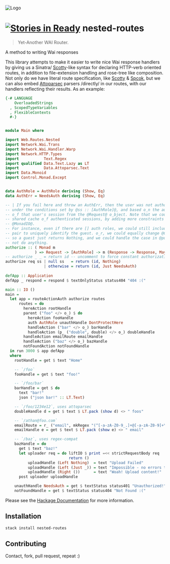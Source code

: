![Logo](https://cdn.rawgit.com/athanclark/nested-routes-website/master/static/images/logo.svg)

[![Stories in Ready](https://badge.waffle.io/athanclark/nested-routes.png?label=ready&title=Ready)](https://waffle.io/athanclark/nested-routes)
nested-routes
=============

> Yet-Another WAI Router.

A method to writing Wai responses

This library attempts to make it easier to write nice Wai response handlers
by giving us a Sinatra/
[Scotty](https://hackage.haskell.org/package/scotty)-like syntax for declaring HTTP-verb oriented
routes, in addition to file-extension handling and rose-tree like composition.
Not only do we have literal route specification, like
[Scotty](https://hackage.haskell.org/package/scotty) &
[Spcok](https://hackage.haskell.org/package/spock), but we
can also embed
[Attoparsec](https://hackage.haskell.org/package/attoparsec)
parsers /directly/ in our routes, with our handlers
reflecting their results. As an example:

```haskell
{-# LANGUAGE
    OverloadedStrings
  , ScopedTypeVariables
  , FlexibleContexts
  #-}


module Main where

import Web.Routes.Nested
import Network.Wai.Trans
import Network.Wai.Handler.Warp
import Network.HTTP.Types
import           Text.Regex
import qualified Data.Text.Lazy as LT
import           Data.Attoparsec.Text
import Data.Monoid
import Control.Monad.Except


data AuthRole = AuthRole deriving (Show, Eq)
data AuthErr = NeedsAuth deriving (Show, Eq)

-- | If you fail here and throw an AuthErr, then the user was not authorized to
-- under the conditions set by @ss :: [AuthRole]@, and based o_n the authentication
-- o_f that user's session from the @Request@ o_bject. Note that we could have a
-- shared cache o_f authenticated sessions, by adding more constraints o_n @m@ like
-- @MonadIO@.
-- For instance, even if there are [] auth roles, we could still include a header/timestamp
-- pair to uniquely identify the guest. o_r, we could equally change @Checksum ~ Maybe Token@,
-- so a guest just returns Nothing, and we could handle the case in @putAuth@ to
-- not do anything.
authorize :: ( Monad m
             ) => Request -> [AuthRole] -> m (Response -> Response, Maybe AuthErr)
-- authorize _ _ = return id -- uncomment to force constant authorization
authorize req ss | null ss   = return (id, Nothing)
                 | otherwise = return (id, Just NeedsAuth)                                                                                                              
                                                                                                                                                                        
defApp :: Application                                                                                                                                                   
defApp _ respond = respond $ textOnlyStatus status404 "404 :("

main :: IO ()
main =
  let app = routeActionAuth authorize routes
      routes = do
        hereAction rootHandle
        parent ("foo" </> o_) $ do
          hereAction fooHandle
          auth AuthRole unauthHandle DontProtectHere
          handleAction ("bar" </> o_) barHandle
          handleAction (p_ ("double", double) </> o_) doubleHandle
        handleAction emailRoute emailHandle
        handleAction ("baz" </> o_) bazHandle
        notFoundAction notFoundHandle
  in run 3000 $ app defApp
  where
    rootHandle = get $ text "Home"

    -- `/foo`
    fooHandle = get $ text "foo!"

    -- `/foo/bar`
    barHandle = get $ do
      text "bar!"
      json ("json bar!" :: LT.Text)

    -- `/foo/1234e12`, uses attoparsec
    doubleHandle d = get $ text $ LT.pack (show d) <> " foos"

    -- `/athan@foo.com`
    emailRoute = r_ ("email", mkRegex "(^[-a-zA-Z0-9_.]+@[-a-zA-Z0-9]+\\.[-a-zA-Z0-9.]+$)") </> o_
    emailHandle e = get $ text $ LT.pack (show e) <> " email"

    -- `/baz`, uses regex-compat
    bazHandle = do
      get $ text "baz!"
      let uploader req = do liftIO $ print =<< strictRequestBody req
                            return ()
          uploadHandle (Left Nothing)  = text "Upload Failed"
          uploadHandle (Left (Just _)) = text "Impossible - no errors thrown in uploader"
          uploadHandle (Right ())      = text "Woah! Upload content!"
      post uploader uploadHandle

    unauthHandle NeedsAuth = get $ textStatus status401 "Unauthorized!"
    notFoundHandle = get $ textStatus status404 "Not Found :("
```

Please see the [Hackage Documentation](http://hackage.haskell.org/package/nested-routes)
for more information.

## Installation

```bash
stack install nested-routes
```

## Contributing

Contact, fork, pull request, repeat :)

